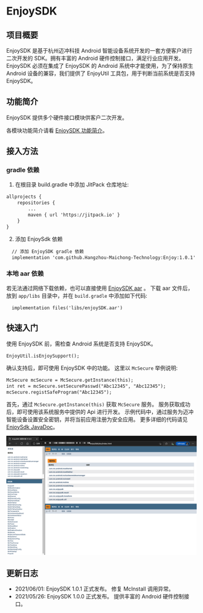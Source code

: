 # EnjoySDK 

## 项目概要
EnjoySDK 是基于杭州迈冲科技 Android 智能设备系统开发的一套方便客户进行二次开发的 SDK。拥有丰富的 Android 硬件控制接口，满足行业应用开发。
EnjoySDK 必须在集成了 EnjoySDK 的 Android 系统中才能使用，为了保持原生 Android 设备的兼容，我们提供了 EnjoyUtil 工具包，用于判断当前系统是否支持 EnjoySDK。

## 功能简介
EnjoySDK 提供多个硬件接口模块供客户二次开发。

各模块功能简介请看 [EnjoySDK 功能简介](https://github.com/Hangzhou-Maichong-Technology/Enjoy/blob/master/doc/功能简介.md)。
## 接入方法
### gradle 依赖
1. 在根目录 build.gradle 中添加 JitPack 仓库地址:
```
allprojects {
	repositories {
		...
		maven { url 'https://jitpack.io' }
	}
}
```
2. 添加 EnjoySdk 依赖
```
  // 添加 EnjoySDK gradle 依赖
  implementation 'com.github.Hangzhou-Maichong-Technology:Enjoy:1.0.1'
```

### 本地 aar 依赖
若无法通过网络下载依赖，也可以直接使用 [EnjoySDK aar](https://github.com/Hangzhou-Maichong-Technology/Enjoy/tree/master/doc/aar) 。
下载 aar 文件后，放到 `app/libs` 目录中，并在 `build.gradle` 中添加如下代码:
```
  implementation files('libs/enjoySDK.aar')
```

## 快速入门
使用 EnjoySDK 前，需检查 Android 系统是否支持 EnjoySDK。
```
EnjoyUtil.isEnjoySupport();
```
确认支持后，即可使用 EnjoySDK 中的功能。
这里以 `McSecure` 举例说明: 
```
McSecure mcSecure = McSecure.getInstance(this);
int ret = mcSecure.setSecurePasswd("Abc12345", "Abc12345");
mcSecure.registSafeProgram("Abc12345");
```
首先，通过  `McSecure.getInstance(this)` 获取 `McSecure` 服务。
服务获取成功后，即可使用该系统服务中提供的 Api 进行开发。
示例代码中，通过服务为迈冲智能设备设置安全密钥，并将当前应用注册为安全应用。
更多详细的代码请见 [EnjoySdk JavaDoc](https://github.com/Hangzhou-Maichong-Technology/Enjoy/tree/master/doc)。

![EnjoySdkJavaDoc](https://github.com/Hangzhou-Maichong-Technology/Enjoy/raw/master/doc/EnjoySDK%20JavaDoc.png)

## 更新日志
- 2021/06/01: EnjoySDK 1.0.1 正式发布。
  修复 McInstall 调用异常。
- 2021/05/26: EnjoySDK 1.0.0 正式发布。
  提供丰富的 Android 硬件控制接口。
